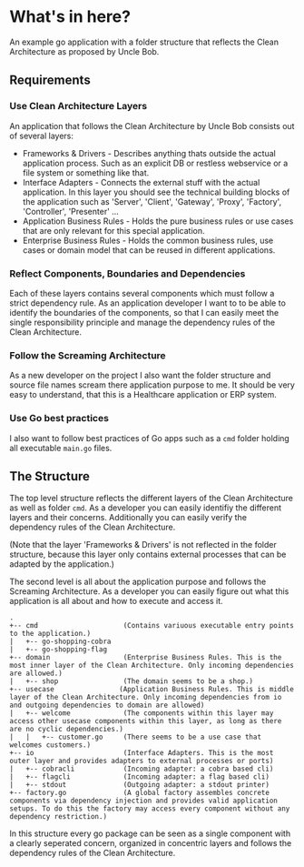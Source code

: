 # What's in here?
An example go application with a folder structure that reflects the Clean Architecture as proposed by Uncle Bob.

## Requirements

### Use Clean Architecture Layers
An application that follows the Clean Architecture by Uncle Bob consists out of several layers:

- Frameworks & Drivers - Describes anything thats outside the actual application process. Such as an explicit DB or restless webservice or a file system or something like that. 
- Interface Adapters - Connects the external stuff with the actual application. In this layer you should see the technical building blocks of the application such as 'Server', 'Client', 'Gateway', 'Proxy', 'Factory', 'Controller', 'Presenter' ...
- Application Business Rules - Holds the pure business rules or use cases that are only relevant for this special application. 
- Enterprise Business Rules - Holds the common business rules, use cases or domain model that can be reused in different applications.

### Reflect Components, Boundaries and Dependencies
Each of these layers contains several components which must follow a strict dependency rule. As an application developer I want to to be able to identify the boundaries of the components, so that I can easily meet the single responsibility principle and manage the dependency rules of the Clean Architecture.

### Follow the Screaming Architecture
As a new developer on the project I also want the folder structure and source file names scream there application purpose to me. It should be very easy to understand, that this is a Healthcare application or ERP system.

### Use Go best practices
I also want to follow best practices of Go apps such as a ```cmd``` folder holding all executable ```main.go``` files.

## The Structure
The top level structure reflects the different layers of the Clean Architecture as well as folder ```cmd```. 
As a developer you can easily identifiy the different layers and their concerns. Additionally you can easily verify the dependency rules of the Clean Architecture.

(Note that the layer 'Frameworks & Drivers' is not reflected in the folder structure, because this layer only contains external processes that can be adapted by the application.)

The second level is all about the application purpose and follows the Screaming Architecture.
As a developer you can easily figure out what this application is all about and how to execute and access it.

```
.
+-- cmd                     (Contains variuous executable entry points to the application.)
|   +-- go-shopping-cobra   
|   +-- go-shopping-flag    
+-- domain                  (Enterprise Business Rules. This is the most inner layer of the Clean Architecture. Only incoming dependencies are allowed.)
|   +-- shop                (The domain seems to be a shop.)
+-- usecase                (Application Business Rules. This is middle layer of the Clean Architecture. Only incoming dependencies from io and outgoing dependencies to domain are allowed)
|   +-- welcome             (The components within this layer may access other usecase components within this layer, as long as there are no cyclic dependencies.)
|   |   +-- customer.go     (There seems to be a use case that welcomes customers.)
+-- io                      (Interface Adapters. This is the most outer layer and provides adapters to external processes or ports)
|   +-- cobracli            (Incoming adapter: a cobra based cli)
|   +-- flagcli             (Incoming adapter: a flag based cli)
|   +-- stdout              (Outgoing adapter: a stdout printer)
+-- factory.go              (A global factory assembles concrete components via dependency injection and provides valid application setups. To do this the factory may access every component without any dependency restriction.)
```

In this structure every go package can be seen as a single component with a clearly seperated concern, organized in concentric layers and follows the dependency rules of the Clean Architecture.